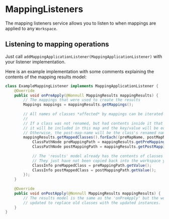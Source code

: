 # MappingListeners

The mapping listeners service allows you to listen to when mappings are applied to any `Workspace`.

## Listening to mapping operations

Just call `addMappingApplicationListener(MappingApplicationListener)` with your listener implementation.

Here is an example implementation with some comments explaining the contents of the mapping results model:

```java
class ExampleMappingListener implements MappingApplicationListener {
    @Override
    public void onPreApply(@Nonnull MappingResults mappingResults) {
        // The mappings that were used to create the results
        Mappings mappings = mappingResults.getMappings();
        
        // All names of classes *affected* by mappings can be iterated over.
        //
        // If a class was not renamed, but had contents inside it that point to renamed content
        // it will be included in this map and the key/value will be equal.
        // Otherwise, the post-map-name will be the class's renamed name.
        mappingResults.getMappedClasses().forEach((preMapName, postMapName) -> {
            ClassPathNode preMappingPath = mappingResults.getPreMappingPath(preMapName);
            ClassPathNode postMappingPath = mappingResults.getPostMappingPath(postMapName);
            
            // The 'results' model already has the contents of classes after mapping is applied.
            // They just have not been copied back into the workspace yet.
            ClassInfo preMappedClass = preMappingPath.getValue();
            ClassInfo postMappedClass = postMappingPath.getValue();
        });
    }
    
    @Override
    public void onPostApply(@Nonnull MappingResults mappingResults) {
        // The results model is the same as the 'onPreApply' but the workspace has now been
        // updated to replace old classes with the updated instances.
    }
}
```